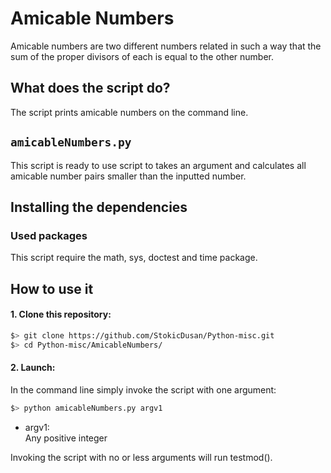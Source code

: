 # Amicable Numbers

Amicable numbers are two different numbers related in such a way that the sum of the proper divisors of each is equal to the other number.

## What does the script do?
The script prints amicable numbers on the command line.

## `amicableNumbers.py`
This script is ready to use script to takes an argument and calculates all amicable number pairs smaller than the inputted number.

## Installing the dependencies

### Used packages
This script require the math, sys, doctest and time package.

## How to use it
#### 1. Clone this repository:
```zsh
$> git clone https://github.com/StokicDusan/Python-misc.git
$> cd Python-misc/AmicableNumbers/
```
#### 2. Launch:
In the command line simply invoke the script with one argument:
```zsh
$> python amicableNumbers.py argv1
```
* argv1:  
Any positive integer  

Invoking the script with no or less arguments will run testmod().